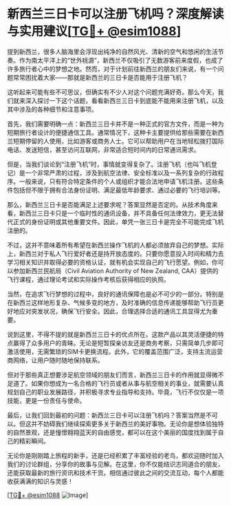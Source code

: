 # 新西兰三日卡可以注册飞机吗？深度解读与实用建议[[TG💪+ @esim1088](https://t.me/s/esim1088)]

提到新西兰，很多人脑海里会浮现出纯净的自然风光、清新的空气和悠闲的生活节奏。作为南太平洋上的“世外桃源”，新西兰不仅吸引了无数游客前来度假，也成了许多旅行者心中的梦想之地。然而，对于计划前往新西兰的朋友们来说，有一个问题常常困扰着大家——那就是新西兰的三日卡是否能用于注册飞机？

这听起来可能有些不可思议，但确实有不少人对这个问题充满好奇。那么今天，我们就来深入探讨一下这个话题，看看新西兰三日卡到底能不能用来注册飞机，以及其中涉及的各种细节和注意事项。

首先，我们需要明确一点：新西兰三日卡并不是一种正式的官方文件，而是一种为短期旅行者设计的便捷通信工具。通常情况下，这种卡主要提供给那些需要在新西兰短期停留的人使用，比如游客或商务人士。它可以帮助用户在当地轻松拨打国际电话、发送短信，甚至访问互联网，非常适合短时间内的日常通讯需求。

但是，当我们谈论到“注册飞机”时，事情就变得复杂了。注册飞机（也叫飞机登记）是一个非常严肃的过程，涉及到航空法律、安全标准以及一系列复杂的行政程序。一般来说，只有符合特定条件的个人或组织才能合法地申请飞机注册。这些条件包括但不限于拥有合法身份证明、满足最低年龄要求、通过必要的飞行培训等。

那么，新西兰三日卡是否能满足上述要求呢？答案显然是否定的。从技术角度来看，新西兰三日卡只是一个临时性的通讯设备，并不具备任何法律效力，更无法替代正式的身份证明或其他重要文件。因此，单凭一张三日卡是完全不可能完成飞机注册的。

不过，这并不意味着所有希望在新西兰操作飞机的人都必须放弃自己的梦想。实际上，新西兰对于私人飞行爱好者还是持开放态度的。只要你愿意投入时间和精力去学习相关知识并取得必要的资格认证，就有机会实现自己的飞行愿望。例如，你可以参加新西兰民航局（Civil Aviation Authority of New Zealand, CAA）提供的飞行课程，通过理论考试和实际操作考核后获得相应的执照。

当然，在追求飞行梦想的过程中，良好的通讯保障也是必不可少的一部分。特别是在新西兰这样地形复杂、气候多变的地方，及时准确的信息传递能够帮助飞行员更好地应对突发状况，确保飞行安全。因此，合理选择合适的通讯工具显得尤为重要。

说到这里，不得不提的就是新西兰三日卡的优点所在。这款产品以其灵活便捷的特点赢得了众多用户的青睐。无论是短暂探亲访友还是商务考察，只需简单几步即可激活使用，无需繁琐的SIM卡更换流程。此外，它的覆盖范围广泛，支持主流运营商网络，让用户随时随地保持联系。

但对于那些真正想要涉足航空领域的朋友们而言，新西兰三日卡的作用就显得微不足道了。如果你想成为一名合格的飞行员或者从事与航空相关的事业，就需要认真规划自己的职业发展路径，并积极寻求专业指导和支持。毕竟，飞行不仅仅是一项技能，更是一份责任与使命。

最后，让我们回到最初的问题：新西兰三日卡可以注册飞机吗？答案当然是不可以。但这并不妨碍我们继续探索更多关于新西兰的美好事物。无论你是想体验独特的自然景观，还是憧憬翱翔蓝天的自由感觉，都可以在这个美丽的国度找到属于自己的精彩瞬间。

无论你是刚刚踏上旅程的新手，还是已经积累了丰富经验的老鸟，都欢迎随时加入我们的讨论群组，分享你的故事与见解。在这里，你不仅能结识志同道合的朋友，还能获取最新的旅行资讯和技术干货。相信通过彼此之间的交流互动，每个人都能收获满满的知识与灵感！

[[TG💪+ @esim1088](https://t.me/s/esim1088) ![Image](https://i.postimg.cc/4NQfJmqS/Snipaste-2025-05-13-00-14-12.png)]